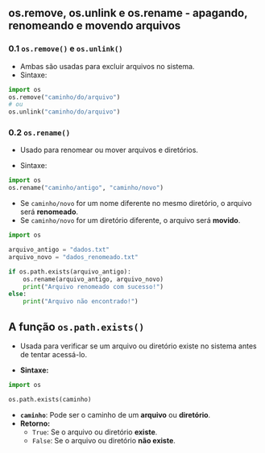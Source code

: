 ## os.remove, os.unlink e os.rename - apagando, renomeando e movendo arquivos
### 0.1 `os.remove()` e `os.unlink()`  
- Ambas são usadas para excluir arquivos no sistema.
- Sintaxe:
```python
import os
os.remove("caminho/do/arquivo")
# ou
os.unlink("caminho/do/arquivo")
```

### 0.2️ `os.rename()` 
- Usado para renomear ou mover arquivos e diretórios.

- Sintaxe:
```python
import os
os.rename("caminho/antigo", "caminho/novo")
```
- Se `caminho/novo` for um nome diferente no mesmo diretório, o arquivo será **renomeado**.
- Se `caminho/novo` for um diretório diferente, o arquivo será **movido**.

```python
import os

arquivo_antigo = "dados.txt"
arquivo_novo = "dados_renomeado.txt"

if os.path.exists(arquivo_antigo):
    os.rename(arquivo_antigo, arquivo_novo)
    print("Arquivo renomeado com sucesso!")
else:
    print("Arquivo não encontrado!")
```

## A função `os.path.exists()` 
- Usada para verificar se um arquivo ou diretório existe no sistema antes de tentar acessá-lo.  

- **Sintaxe:**
```python
import os

os.path.exists(caminho)
```
- **`caminho`**: Pode ser o caminho de um **arquivo** ou **diretório**.
- **Retorno:**  
  - `True`: Se o arquivo ou diretório **existe**.  
  - `False`: Se o arquivo ou diretório **não existe**.

